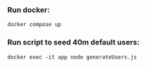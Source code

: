 
###  Run docker:
`docker compose up`
###  Run script to seed 40m default users:
`docker exec -it app node generateUsers.js`

